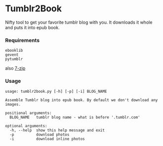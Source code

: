 # Tumblr2Book

Nifty tool to get your favorite tumblr blog with you. It downloads it whole and puts it into epub book.

### Requirements

```
ebooklib
gevent
pytumblr
```

also [7-zip](https://7-zip.org)

### Usage

```
usage: tumblr2book.py [-h] [-p] [-i] BLOG_NAME

Assemble Tumblr blog into epub book. By default we don't download any images.

positional arguments:
  BLOG_NAME   tumblr blog name - what is before '.tumblr.com'

optional arguments:
  -h, --help  show this help message and exit
  -p          download photos
  -i          download inline photos
```
